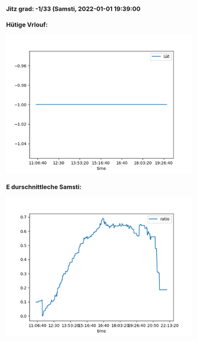 ### Jitz grad: -1/33 (Samsti, 2022-01-01 19:39:00

### Hütige Vrlouf:
![Graph](Today.png)

### E durschnittleche Samsti:
![Graph](Samsti.png)